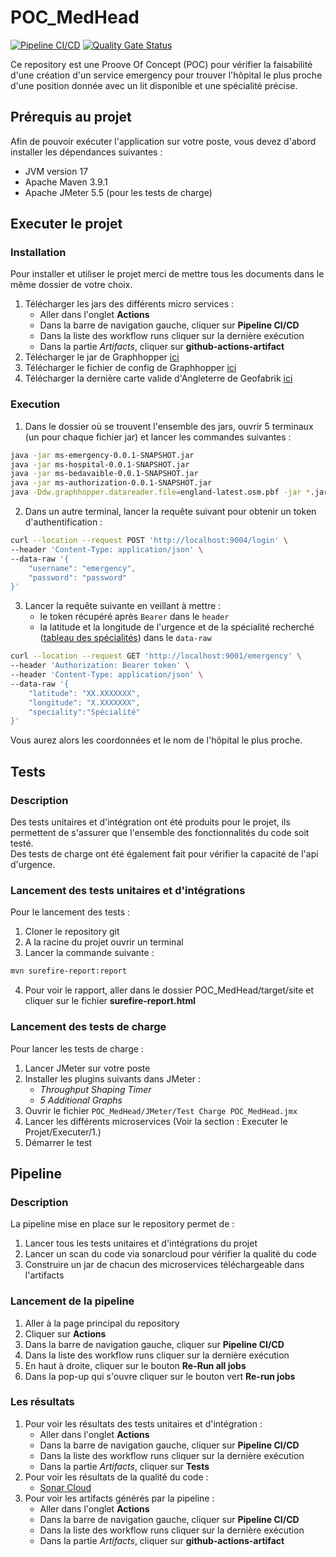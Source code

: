 # POC_MedHead
[![Pipeline CI/CD](https://github.com/LoicPi/POC_MedHead/actions/workflows/pipeline.yml/badge.svg)](https://github.com/LoicPi/POC_MedHead/actions/workflows/maven.yml)  [![Quality Gate Status](https://sonarcloud.io/api/project_badges/measure?project=LoicPi_POC_MedHead&metric=alert_status)](https://sonarcloud.io/summary/new_code?id=LoicPi_POC_MedHead)

Ce repository est une Proove Of Concept (POC) pour vérifier la faisabilité d'une création d'un service emergency pour trouver l'hôpital le plus proche d'une position donnée avec un lit disponible et une spécialité précise.

## Prérequis au projet
Afin de pouvoir exécuter l'application sur votre poste, vous devez d'abord installer les dépendances suivantes :
* JVM version 17
* Apache Maven 3.9.1
* Apache JMeter 5.5 (pour les tests de charge)

## Executer le projet
### Installation
Pour installer et utiliser le projet merci de mettre tous les documents dans le même dossier de votre choix.
1. Télécharger les jars des différents micro services :
   * Aller dans l'onglet **Actions**
   * Dans la barre de navigation gauche, cliquer sur **Pipeline CI/CD**
   * Dans la liste des workflow runs cliquer sur la dernière exécution
   * Dans la partie *Artifacts*, cliquer sur **github-actions-artifact**
2. Télécharger le jar de Graphhopper [ici](https://repo1.maven.org/maven2/com/graphhopper/graphhopper-web/7.0/graphhopper-web-7.0.jar)
3. Télécharger le fichier de config de Graphhopper [ici](https://raw.githubusercontent.com/graphhopper/graphhopper/6.x/config-example.yml)
4. Télécharger la dernière carte valide d'Angleterre de Geofabrik [ici](https://download.geofabrik.de/europe/great-britain/england-latest.osm.pbf)

### Execution
1. Dans le dossier où se trouvent l'ensemble des jars, ouvrir 5 terminaux (un pour chaque fichier jar) et lancer les commandes suivantes :
```bash
java -jar ms-emergency-0.0.1-SNAPSHOT.jar
java -jar ms-hospital-0.0.1-SNAPSHOT.jar
java -jar ms-bedavaible-0.0.1-SNAPSHOT.jar
java -jar ms-authorization-0.0.1-SNAPSHOT.jar
java -Ddw.graphhopper.datareader.file=england-latest.osm.pbf -jar *.jar server config-example.yml
``` 
2. Dans un autre terminal, lancer la requête suivant pour obtenir un token d'authentification :
```bash
curl --location --request POST 'http://localhost:9004/login' \
--header 'Content-Type: application/json' \
--data-raw '{
    "username": "emergency",
    "password": "password"
}'
```
3. Lancer la requête suivante en veillant à mettre :
    * le token récupéré après `Bearer` dans le `header`
    * la latitude et la longitude de l'urgence et de la spécialité recherché ([tableau des spécialités]()) dans le `data-raw`
```bash
curl --location --request GET 'http://localhost:9001/emergency' \
--header 'Authorization: Bearer token' \
--header 'Content-Type: application/json' \
--data-raw '{
    "latitude": "XX.XXXXXXX",
    "longitude": "X.XXXXXXX",
    "speciality":"Spécialité"
}'
```
Vous aurez alors les coordonnées et le nom de l'hôpital le plus proche.

## Tests
### Description
Des tests unitaires et d'intégration ont été produits pour le projet, ils permettent de s'assurer que l'ensemble des fonctionnalités du code soit testé.  
Des tests de charge ont été également fait pour vérifier la capacité de l'api d'urgence.

### Lancement des tests unitaires et d'intégrations
Pour le lancement des tests :
1. Cloner le repository git
2. A la racine du projet ouvrir un terminal
3. Lancer la commande suivante :
```bash
mvn surefire-report:report
```
4. Pour voir le rapport, aller dans le dossier POC_MedHead/target/site et cliquer sur le fichier **surefire-report.html**
### Lancement des tests de charge
Pour lancer les tests de charge :
1. Lancer JMeter sur votre poste
2. Installer les plugins suivants dans JMeter :  
   * *Throughput Shaping Timer*
   * *5 Additional Graphs*
3. Ouvrir le fichier `POC_MedHead/JMeter/Test Charge POC_MedHead.jmx`
4. Lancer les différents microservices (Voir la section : Executer le Projet/Executer/1.)
5. Démarrer le test


## Pipeline
### Description
La pipeline mise en place sur le repository permet de :
1. Lancer tous les tests unitaires et d'intégrations du projet
2. Lancer un scan du code via sonarcloud pour vérifier la qualité du code
3. Construire un jar de chacun des microservices téléchargeable dans l'artifacts
### Lancement de la pipeline
1. Aller à la page principal du repository
2. Cliquer sur **Actions**
3. Dans la barre de navigation gauche, cliquer sur **Pipeline CI/CD**
4. Dans la liste des workflow runs cliquer sur la dernière exécution
5. En haut à droite, cliquer sur le bouton **Re-Run all jobs**
6. Dans la pop-up qui s'ouvre cliquer sur le bouton vert **Re-run jobs**
### Les résultats
1. Pour voir les résultats des tests unitaires et d'intégration :
   * Aller dans l'onglet **Actions**
   * Dans la barre de navigation gauche, cliquer sur **Pipeline CI/CD**
   * Dans la liste des workflow runs cliquer sur la dernière exécution
   * Dans la partie *Artifacts*, cliquer sur **Tests**
2. Pour voir les résultats de la qualité du code :
   * [Sonar Cloud](https://sonarcloud.io/project/overview?id=LoicPi_POC_MedHead)  
3. Pour voir les artifacts générés par la pipeline :
   * Aller dans l'onglet **Actions**
   * Dans la barre de navigation gauche, cliquer sur **Pipeline CI/CD**
   * Dans la liste des workflow runs cliquer sur la dernière exécution
   * Dans la partie *Artifacts*, cliquer sur **github-actions-artifact**







